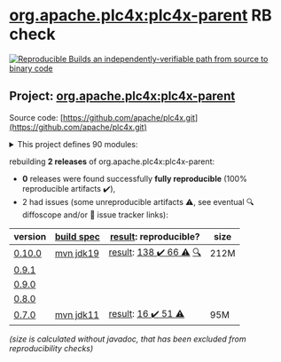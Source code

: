 [org.apache.plc4x:plc4x-parent](https://search.maven.org/artifact/org.apache.plc4x/plc4x-parent/) RB check
=======

[![Reproducible Builds](https://reproducible-builds.org/images/logos/rb.svg) an independently-verifiable path from source to binary code](https://reproducible-builds.org/)

## Project: [org.apache.plc4x:plc4x-parent](https://search.maven.org/artifact/org.apache.plc4x/plc4x-parent/)

Source code: [https://github.com/apache/plc4x.git](https://github.com/apache/plc4x.git)

<details><summary>This project defines 90 modules:</summary>

* [org.apache.plc4x:plc4j](https://search.maven.org/artifact/org.apache.plc4x/plc4j/)
* [org.apache.plc4x:plc4j-apache-calcite](https://search.maven.org/artifact/org.apache.plc4x/plc4j-apache-calcite/)
* [org.apache.plc4x:plc4j-apache-camel](https://search.maven.org/artifact/org.apache.plc4x/plc4j-apache-camel/)
* [org.apache.plc4x:plc4j-apache-edgent](https://search.maven.org/artifact/org.apache.plc4x/plc4j-apache-edgent/)
* [org.apache.plc4x:plc4j-apache-kafka](https://search.maven.org/artifact/org.apache.plc4x/plc4j-apache-kafka/)
* [org.apache.plc4x:plc4j-apache-nifi](https://search.maven.org/artifact/org.apache.plc4x/plc4j-apache-nifi/)
* [org.apache.plc4x:plc4j-api](https://search.maven.org/artifact/org.apache.plc4x/plc4j-api/)
* [org.apache.plc4x:plc4j-capture-replay](https://search.maven.org/artifact/org.apache.plc4x/plc4j-capture-replay/)
* [org.apache.plc4x:plc4j-connection-cache](https://search.maven.org/artifact/org.apache.plc4x/plc4j-connection-cache/)
* [org.apache.plc4x:plc4j-connection-pool](https://search.maven.org/artifact/org.apache.plc4x/plc4j-connection-pool/)
* [org.apache.plc4x:plc4j-driver-ab-eth](https://search.maven.org/artifact/org.apache.plc4x/plc4j-driver-ab-eth/)
* [org.apache.plc4x:plc4j-driver-ads](https://search.maven.org/artifact/org.apache.plc4x/plc4j-driver-ads/)
* [org.apache.plc4x:plc4j-driver-bacnet](https://search.maven.org/artifact/org.apache.plc4x/plc4j-driver-bacnet/)
* [org.apache.plc4x:plc4j-driver-c-bus](https://search.maven.org/artifact/org.apache.plc4x/plc4j-driver-c-bus/)
* [org.apache.plc4x:plc4j-driver-can](https://search.maven.org/artifact/org.apache.plc4x/plc4j-driver-can/)
* [org.apache.plc4x:plc4j-driver-canopen](https://search.maven.org/artifact/org.apache.plc4x/plc4j-driver-canopen/)
* [org.apache.plc4x:plc4j-driver-eip](https://search.maven.org/artifact/org.apache.plc4x/plc4j-driver-eip/)
* [org.apache.plc4x:plc4j-driver-firmata](https://search.maven.org/artifact/org.apache.plc4x/plc4j-driver-firmata/)
* [org.apache.plc4x:plc4j-driver-knxnetip](https://search.maven.org/artifact/org.apache.plc4x/plc4j-driver-knxnetip/)
* [org.apache.plc4x:plc4j-driver-mock](https://search.maven.org/artifact/org.apache.plc4x/plc4j-driver-mock/)
* [org.apache.plc4x:plc4j-driver-modbus](https://search.maven.org/artifact/org.apache.plc4x/plc4j-driver-modbus/)
* [org.apache.plc4x:plc4j-driver-opcua](https://search.maven.org/artifact/org.apache.plc4x/plc4j-driver-opcua/)
* [org.apache.plc4x:plc4j-driver-plc4x](https://search.maven.org/artifact/org.apache.plc4x/plc4j-driver-plc4x/)
* [org.apache.plc4x:plc4j-driver-profinet](https://search.maven.org/artifact/org.apache.plc4x/plc4j-driver-profinet/)
* [org.apache.plc4x:plc4j-driver-s7](https://search.maven.org/artifact/org.apache.plc4x/plc4j-driver-s7/)
* [org.apache.plc4x:plc4j-driver-simulated](https://search.maven.org/artifact/org.apache.plc4x/plc4j-driver-simulated/)
* [org.apache.plc4x:plc4j-drivers](https://search.maven.org/artifact/org.apache.plc4x/plc4j-drivers/)
* [org.apache.plc4x:plc4j-integrations](https://search.maven.org/artifact/org.apache.plc4x/plc4j-integrations/)
* [org.apache.plc4x:plc4j-nifi-plc4x-nar](https://search.maven.org/artifact/org.apache.plc4x/plc4j-nifi-plc4x-nar/)
* [org.apache.plc4x:plc4j-nifi-plc4x-processors](https://search.maven.org/artifact/org.apache.plc4x/plc4j-nifi-plc4x-processors/)
* [org.apache.plc4x:plc4j-opm](https://search.maven.org/artifact/org.apache.plc4x/plc4j-opm/)
* [org.apache.plc4x:plc4j-osgi](https://search.maven.org/artifact/org.apache.plc4x/plc4j-osgi/)
* [org.apache.plc4x:plc4j-plc4x-server](https://search.maven.org/artifact/org.apache.plc4x/plc4j-plc4x-server/)
* [org.apache.plc4x:plc4j-scraper](https://search.maven.org/artifact/org.apache.plc4x/plc4j-scraper/)
* [org.apache.plc4x:plc4j-spi](https://search.maven.org/artifact/org.apache.plc4x/plc4j-spi/)
* [org.apache.plc4x:plc4j-tools](https://search.maven.org/artifact/org.apache.plc4x/plc4j-tools/)
* [org.apache.plc4x:plc4j-transport-can](https://search.maven.org/artifact/org.apache.plc4x/plc4j-transport-can/)
* [org.apache.plc4x:plc4j-transport-pcap-replay](https://search.maven.org/artifact/org.apache.plc4x/plc4j-transport-pcap-replay/)
* [org.apache.plc4x:plc4j-transport-pcap-shared](https://search.maven.org/artifact/org.apache.plc4x/plc4j-transport-pcap-shared/)
* [org.apache.plc4x:plc4j-transport-raw-socket](https://search.maven.org/artifact/org.apache.plc4x/plc4j-transport-raw-socket/)
* [org.apache.plc4x:plc4j-transport-serial](https://search.maven.org/artifact/org.apache.plc4x/plc4j-transport-serial/)
* [org.apache.plc4x:plc4j-transport-socketcan](https://search.maven.org/artifact/org.apache.plc4x/plc4j-transport-socketcan/)
* [org.apache.plc4x:plc4j-transport-tcp](https://search.maven.org/artifact/org.apache.plc4x/plc4j-transport-tcp/)
* [org.apache.plc4x:plc4j-transport-test](https://search.maven.org/artifact/org.apache.plc4x/plc4j-transport-test/)
* [org.apache.plc4x:plc4j-transport-udp](https://search.maven.org/artifact/org.apache.plc4x/plc4j-transport-udp/)
* [org.apache.plc4x:plc4j-transport-virtualcan](https://search.maven.org/artifact/org.apache.plc4x/plc4j-transport-virtualcan/)
* [org.apache.plc4x:plc4j-transports](https://search.maven.org/artifact/org.apache.plc4x/plc4j-transports/)
* [org.apache.plc4x:plc4j-ui](https://search.maven.org/artifact/org.apache.plc4x/plc4j-ui/)
* [org.apache.plc4x:plc4j-utils](https://search.maven.org/artifact/org.apache.plc4x/plc4j-utils/)
* [org.apache.plc4x:plc4j-utils-pcap-replay](https://search.maven.org/artifact/org.apache.plc4x/plc4j-utils-pcap-replay/)
* [org.apache.plc4x:plc4j-utils-pcap-shared](https://search.maven.org/artifact/org.apache.plc4x/plc4j-utils-pcap-shared/)
* [org.apache.plc4x:plc4j-utils-plc-simulator](https://search.maven.org/artifact/org.apache.plc4x/plc4j-utils-plc-simulator/)
* [org.apache.plc4x:plc4j-utils-raw-sockets](https://search.maven.org/artifact/org.apache.plc4x/plc4j-utils-raw-sockets/)
* [org.apache.plc4x:plc4j-utils-test-generator](https://search.maven.org/artifact/org.apache.plc4x/plc4j-utils-test-generator/)
* [org.apache.plc4x:plc4j-utils-test-utils](https://search.maven.org/artifact/org.apache.plc4x/plc4j-utils-test-utils/)
* [org.apache.plc4x:plc4x-build-utils](https://search.maven.org/artifact/org.apache.plc4x/plc4x-build-utils/)
* [org.apache.plc4x:plc4x-build-utils-language-base-freemarker](https://search.maven.org/artifact/org.apache.plc4x/plc4x-build-utils-language-base-freemarker/)
* [org.apache.plc4x:plc4x-build-utils-language-c](https://search.maven.org/artifact/org.apache.plc4x/plc4x-build-utils-language-c/)
* [org.apache.plc4x:plc4x-build-utils-language-java](https://search.maven.org/artifact/org.apache.plc4x/plc4x-build-utils-language-java/)
* [org.apache.plc4x:plc4x-build-utils-protocol-base-mspec](https://search.maven.org/artifact/org.apache.plc4x/plc4x-build-utils-protocol-base-mspec/)
* [org.apache.plc4x:plc4x-build-utils-protocol-test](https://search.maven.org/artifact/org.apache.plc4x/plc4x-build-utils-protocol-test/)
* [org.apache.plc4x:plc4x-code-generation](https://search.maven.org/artifact/org.apache.plc4x/plc4x-code-generation/)
* [org.apache.plc4x:plc4x-code-generation-language-base-freemarker](https://search.maven.org/artifact/org.apache.plc4x/plc4x-code-generation-language-base-freemarker/)
* [org.apache.plc4x:plc4x-code-generation-language-java](https://search.maven.org/artifact/org.apache.plc4x/plc4x-code-generation-language-java/)
* [org.apache.plc4x:plc4x-code-generation-protocol-base-mspec](https://search.maven.org/artifact/org.apache.plc4x/plc4x-code-generation-protocol-base-mspec/)
* [org.apache.plc4x:plc4x-code-generation-protocol-test](https://search.maven.org/artifact/org.apache.plc4x/plc4x-code-generation-protocol-test/)
* [org.apache.plc4x:plc4x-opcua-server](https://search.maven.org/artifact/org.apache.plc4x/plc4x-opcua-server/)
* [org.apache.plc4x:plc4x-parent](https://search.maven.org/artifact/org.apache.plc4x/plc4x-parent/)
* [org.apache.plc4x:plc4x-protocols](https://search.maven.org/artifact/org.apache.plc4x/plc4x-protocols/)
* [org.apache.plc4x:plc4x-protocols-ab-eth](https://search.maven.org/artifact/org.apache.plc4x/plc4x-protocols-ab-eth/)
* [org.apache.plc4x:plc4x-protocols-ads](https://search.maven.org/artifact/org.apache.plc4x/plc4x-protocols-ads/)
* [org.apache.plc4x:plc4x-protocols-amsads](https://search.maven.org/artifact/org.apache.plc4x/plc4x-protocols-amsads/)
* [org.apache.plc4x:plc4x-protocols-bacnetip](https://search.maven.org/artifact/org.apache.plc4x/plc4x-protocols-bacnetip/)
* [org.apache.plc4x:plc4x-protocols-c-bus](https://search.maven.org/artifact/org.apache.plc4x/plc4x-protocols-c-bus/)
* [org.apache.plc4x:plc4x-protocols-canopen](https://search.maven.org/artifact/org.apache.plc4x/plc4x-protocols-canopen/)
* [org.apache.plc4x:plc4x-protocols-df1](https://search.maven.org/artifact/org.apache.plc4x/plc4x-protocols-df1/)
* [org.apache.plc4x:plc4x-protocols-eip](https://search.maven.org/artifact/org.apache.plc4x/plc4x-protocols-eip/)
* [org.apache.plc4x:plc4x-protocols-firmata](https://search.maven.org/artifact/org.apache.plc4x/plc4x-protocols-firmata/)
* [org.apache.plc4x:plc4x-protocols-genericcan](https://search.maven.org/artifact/org.apache.plc4x/plc4x-protocols-genericcan/)
* [org.apache.plc4x:plc4x-protocols-knxnetip](https://search.maven.org/artifact/org.apache.plc4x/plc4x-protocols-knxnetip/)
* [org.apache.plc4x:plc4x-protocols-modbus](https://search.maven.org/artifact/org.apache.plc4x/plc4x-protocols-modbus/)
* [org.apache.plc4x:plc4x-protocols-mqtt](https://search.maven.org/artifact/org.apache.plc4x/plc4x-protocols-mqtt/)
* [org.apache.plc4x:plc4x-protocols-opcua](https://search.maven.org/artifact/org.apache.plc4x/plc4x-protocols-opcua/)
* [org.apache.plc4x:plc4x-protocols-plc4x](https://search.maven.org/artifact/org.apache.plc4x/plc4x-protocols-plc4x/)
* [org.apache.plc4x:plc4x-protocols-plc4x-api](https://search.maven.org/artifact/org.apache.plc4x/plc4x-protocols-plc4x-api/)
* [org.apache.plc4x:plc4x-protocols-profinet](https://search.maven.org/artifact/org.apache.plc4x/plc4x-protocols-profinet/)
* [org.apache.plc4x:plc4x-protocols-s7](https://search.maven.org/artifact/org.apache.plc4x/plc4x-protocols-s7/)
* [org.apache.plc4x:plc4x-protocols-simulated](https://search.maven.org/artifact/org.apache.plc4x/plc4x-protocols-simulated/)
* [org.apache.plc4x:plc4x-protocols-socketcan](https://search.maven.org/artifact/org.apache.plc4x/plc4x-protocols-socketcan/)
* [org.apache.plc4x:plc4x-tools](https://search.maven.org/artifact/org.apache.plc4x/plc4x-tools/)
</details>

rebuilding **2 releases** of org.apache.plc4x:plc4x-parent:
- **0** releases were found successfully **fully reproducible** (100% reproducible artifacts :heavy_check_mark:),
- 2 had issues (some unreproducible artifacts :warning:, see eventual :mag: diffoscope and/or :memo: issue tracker links):

| version | [build spec](/BUILDSPEC.md) | [result](https://reproducible-builds.org/docs/jvm/): reproducible? | size |
| -- | --------- | ------ | -- |
| [0.10.0](https://search.maven.org/artifact/org.apache.plc4x/plc4x-parent/0.10.0/pom) | [mvn jdk19](plc4x-0.10.0.buildspec) | [result](plc4x-parent-0.10.0.buildinfo): [138 :heavy_check_mark:  66 :warning:](plc4x-parent-0.10.0.buildcompare) [:mag:](plc4x-parent-0.10.0.diffoscope) | 212M |
| [0.9.1](https://search.maven.org/artifact/org.apache.plc4x/plc4x-parent/0.9.1/pom) | | | |
| [0.9.0](https://search.maven.org/artifact/org.apache.plc4x/plc4x-parent/0.9.0/pom) | | | |
| [0.8.0](https://search.maven.org/artifact/org.apache.plc4x/plc4x-parent/0.8.0/pom) | | | |
| [0.7.0](https://search.maven.org/artifact/org.apache.plc4x/plc4x-parent/0.7.0/pom) | [mvn jdk11](plc4x-0.7.0.buildspec) | [result](plc4x-tools-0.7.0.buildinfo): [16 :heavy_check_mark:  51 :warning:](plc4x-tools-0.7.0.buildcompare) | 95M |

<i>(size is calculated without javadoc, that has been excluded from reproducibility checks)</i>
